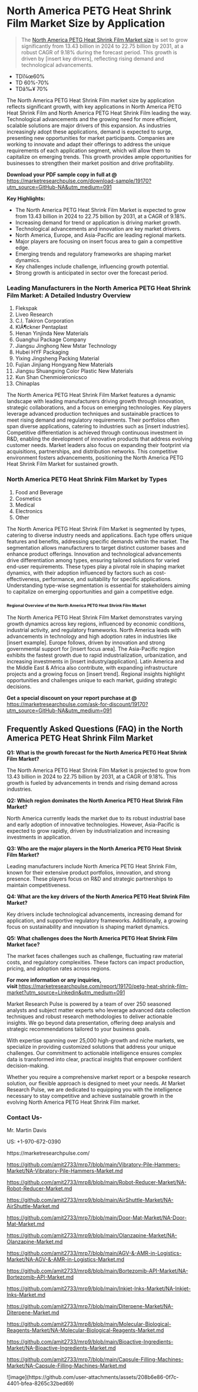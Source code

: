 <h1>North America PETG Heat Shrink Film Market&nbsp;Size by Application</h1><blockquote><p>The <a href="https://marketresearchpulse.com/download-sample/19170?utm_source=GitHub-NA&amp;utm_medium=091">North America PETG Heat Shrink Film Market size</a> is set to grow significantly from 13.43 billion in 2024 to 22.75 billion by 2031, at a robust CAGR of 9.18% during the forecast period. This growth is driven by [insert key drivers], reflecting rising demand and technological advancements.</p></blockquote><ul><li>TDï¼œ60%<li> TD 60%-70%<li> TDâ‰¥ 70%</li></ul><p>The North America PETG Heat Shrink Film market size by application reflects significant growth, with key applications in North America PETG Heat Shrink Film and North America PETG Heat Shrink Film leading the way. Technological advancements and the growing need for more efficient, scalable solutions are major drivers of this expansion. As industries increasingly adopt these applications, demand is expected to surge, presenting new opportunities for market participants. Companies are working to innovate and adapt their offerings to address the unique requirements of each application segment, which will allow them to capitalize on emerging trends. This growth provides ample opportunities for businesses to strengthen their market position and drive profitability.</p><p><strong>Download your PDF sample copy in full at @ </strong><a href="https://marketresearchpulse.com/download-sample/19170?utm_source=GitHub-NA&amp;utm_medium=091">https://marketresearchpulse.com/download-sample/19170?utm_source=GitHub-NA&amp;utm_medium=091</a></p><p><strong>Key Highlights: </strong></p><ul><li>The North America PETG Heat Shrink Film Market is expected to grow from 13.43 billion in 2024 to 22.75 billion by 2031, at a CAGR of 9.18%.</li><li>Increasing demand for trend or application is driving market growth.</li><li>Technological advancements and innovation are key market drivers.</li><li>North America, Europe, and Asia-Pacific are leading regional markets.</li><li>Major players are focusing on insert focus area to gain a competitive edge.</li><li>Emerging trends and regulatory frameworks are shaping market dynamics.</li><li>Key challenges include challenge, influencing growth potential.</li><li>Strong growth is anticipated in sector over the forecast period.</li></ul><h3>Leading Manufacturers in the North America PETG Heat Shrink Film Market: A Detailed Industry Overview</h3><ol><li>Flekspak</li><li>Liveo Research</li><li>C.I. Takiron Corporation</li><li>KlÃ¶ckner Pentaplast</li><li>Henan Yinjinda New Materials</li><li>Guanghui Package Company</li><li>Jiangsu Jinghong New Mstar Technology</li><li>Hubei HYF Packaging</li><li>Yixing Jingsheng Packing Material</li><li>Fujian Jinjiang Hongyang New Materials</li><li>Jiangsu Shuangxing Color Plastic New Materials</li><li>Kun Shan Chenmioieronicsco</li><li>Chinaplas</li></ol><div class="flex max-w-full flex-col flex-grow"><div class="min-h-8 text-message flex w-full flex-col items-end gap-2 whitespace-normal break-words [.text-message+&amp;]:mt-5" dir="auto" data-message-author-role="assistant" data-message-id="fd8432e4-4910-450d-b182-61b7bfb0a01f" data-message-model-slug="gpt-4o"><div class="flex w-full flex-col gap-1 empty:hidden first:pt-[3px]"><div class="markdown prose w-full break-words dark:prose-invert light"><p>The North America PETG Heat Shrink Film Market features a dynamic landscape with leading manufacturers driving growth through innovation, strategic collaborations, and a focus on emerging technologies. Key players leverage advanced production techniques and sustainable practices to meet rising demand and regulatory requirements. Their portfolios often span diverse applications, catering to industries such as [insert industries]. Competitive differentiation is achieved through continuous investment in R&amp;D, enabling the development of innovative products that address evolving customer needs. Market leaders also focus on expanding their footprint via acquisitions, partnerships, and distribution networks. This competitive environment fosters advancements, positioning the North America PETG Heat Shrink Film Market for sustained growth.</p></div></div></div></div><h3>North America PETG Heat Shrink Film Market by Types</h3><ol><li>Food and Beverage<li> Cosmetics<li> Medical<li> Electronics<li> Other</li></ol><div class="flex max-w-full flex-col flex-grow"><div class="min-h-8 text-message flex w-full flex-col items-end gap-2 whitespace-normal break-words [.text-message+&amp;]:mt-5" dir="auto" data-message-author-role="assistant" data-message-id="084470be-0bb7-4664-bddf-5156b4f41249" data-message-model-slug="gpt-4o-mini"><div class="flex w-full flex-col gap-1 empty:hidden first:pt-[3px]"><div class="markdown prose w-full break-words dark:prose-invert light"><p>The North America PETG Heat Shrink Film Market is segmented by types, catering to diverse industry needs and applications. Each type offers unique features and benefits, addressing specific demands within the market. The segmentation allows manufacturers to target distinct customer bases and enhance product offerings. Innovation and technological advancements drive differentiation among types, ensuring tailored solutions for varied end-user requirements. These types play a pivotal role in shaping market dynamics, with their adoption influenced by factors such as cost-effectiveness, performance, and suitability for specific applications. Understanding type-wise segmentation is essential for stakeholders aiming to capitalize on emerging opportunities and gain a competitive edge.</p></div></div></div></div><h3><span style="font-size: 11px;">Regional Overview of the North America PETG Heat Shrink Film Market</span></h3><div class="flex max-w-full flex-col flex-grow"><div class="min-h-8 text-message flex w-full flex-col items-end gap-2 whitespace-normal break-words [.text-message+&amp;]:mt-5" dir="auto" data-message-author-role="assistant" data-message-id="e9038762-ce64-4e30-91c9-9bd413514231" data-message-model-slug="gpt-4o-mini"><div class="flex w-full flex-col gap-1 empty:hidden first:pt-[3px]"><div class="markdown prose w-full break-words dark:prose-invert light"><p>The North America PETG Heat Shrink Film Market demonstrates varying growth dynamics across key regions, influenced by economic conditions, industrial activity, and regulatory frameworks. North America leads with advancements in technology and high adoption rates in industries like [insert example]. Europe follows, driven by innovation and strong governmental support for [insert focus area]. The Asia-Pacific region exhibits the fastest growth due to rapid industrialization, urbanization, and increasing investments in [insert industry/application]. Latin America and the Middle East &amp; Africa also contribute, with expanding infrastructure projects and a growing focus on [insert trend]. Regional insights highlight opportunities and challenges unique to each market, guiding strategic decisions.</p></div></div></div></div><p><strong>Get a special discount on your report purchase at @ </strong><a href="https://marketresearchpulse.com/ask-for-discount/19170?utm_source=GitHub-NA&amp;utm_medium=091">https://marketresearchpulse.com/ask-for-discount/19170?utm_source=GitHub-NA&amp;utm_medium=091</a></p><h2>Frequently Asked Questions (FAQ) in the North America PETG Heat Shrink Film Market</h2><p><strong>Q1: What is the growth forecast for the North America PETG Heat Shrink Film Market?</strong></p><p>The North America PETG Heat Shrink Film Market is projected to grow from 13.43 billion in 2024 to 22.75 billion by 2031, at a CAGR of 9.18%. This growth is fueled by advancements in trends and rising demand across industries.</p><p><strong>Q2: Which region dominates the North America PETG Heat Shrink Film Market?</strong></p><p>North America currently leads the market due to its robust industrial base and early adoption of innovative technologies. However, Asia-Pacific is expected to grow rapidly, driven by industrialization and increasing investments in application.</p><p><strong>Q3: Who are the major players in the North America PETG Heat Shrink Film Market?</strong></p><p>Leading manufacturers include North America PETG Heat Shrink Film, known for their extensive product portfolios, innovation, and strong presence. These players focus on R&amp;D and strategic partnerships to maintain competitiveness.</p><p><strong>Q4: What are the key drivers of the North America PETG Heat Shrink Film Market?</strong></p><p>Key drivers include technological advancements, increasing demand for application, and supportive regulatory frameworks. Additionally, a growing focus on sustainability and innovation is shaping market dynamics.</p><p><strong>Q5: What challenges does the North America PETG Heat Shrink Film Market face?</strong></p><p>The market faces challenges such as challenge, fluctuating raw material costs, and regulatory complexities. These factors can impact production, pricing, and adoption rates across regions.</p><p><strong>For more information or any inquiries, visit&nbsp;</strong><a href="https://marketresearchpulse.com/report/19170/petg-heat-shrink-film-market?utm_source=Linkedin&utm_medium=091">https://marketresearchpulse.com/report/19170/petg-heat-shrink-film-market?utm_source=Linkedin&utm_medium=091</a></p><p>Market Research Pulse is powered by a team of over 250 seasoned analysts and subject matter experts who leverage advanced data collection techniques and robust research methodologies to deliver actionable insights. We go beyond data presentation, offering deep analysis and strategic recommendations tailored to your business goals.</p><p>With expertise spanning over 25,000 high-growth and niche markets, we specialize in providing customized solutions that address your unique challenges. Our commitment to actionable intelligence ensures complex data is transformed into clear, practical insights that empower confident decision-making.</p><p>Whether you require a comprehensive market report or a bespoke research solution, our flexible approach is designed to meet your needs. At Market Research Pulse, we are dedicated to equipping you with the intelligence necessary to stay competitive and achieve sustainable growth in the evolving North America PETG Heat Shrink Film market.</p><h3><strong>Contact Us-</strong></h3><p>Mr. Martin Davis</p><p>US: +1-970-672-0390</p><p>https://marketresearchpulse.com/</p><p><a href="https://github.com/amit2733/mrp7/blob/main/Vibratory-Pile-Hammers-Market/NA-Vibratory-Pile-Hammers-Market.md">https://github.com/amit2733/mrp7/blob/main/Vibratory-Pile-Hammers-Market/NA-Vibratory-Pile-Hammers-Market.md</a></p><p><a href="https://github.com/amit2733/mrp8/blob/main/Robot-Reducer-Market/NA-Robot-Reducer-Market.md">https://github.com/amit2733/mrp8/blob/main/Robot-Reducer-Market/NA-Robot-Reducer-Market.md</a></p><p><a href="https://github.com/amit2733/mrp9/blob/main/AirShuttle-Market/NA-AirShuttle-Market.md">https://github.com/amit2733/mrp9/blob/main/AirShuttle-Market/NA-AirShuttle-Market.md</a></p><p><a href="https://github.com/amit2733/mrp7/blob/main/Door-Mat-Market/NA-Door-Mat-Market.md">https://github.com/amit2733/mrp7/blob/main/Door-Mat-Market/NA-Door-Mat-Market.md</a></p><p><a href="https://github.com/amit2733/mrp9/blob/main/Olanzapine-Market/NA-Olanzapine-Market.md">https://github.com/amit2733/mrp9/blob/main/Olanzapine-Market/NA-Olanzapine-Market.md</a></p><p><a href="https://github.com/amit2733/mrp7/blob/main/AGV-&-AMR-in-Logistics-Market/NA-AGV-&-AMR-in-Logistics-Market.md">https://github.com/amit2733/mrp7/blob/main/AGV-&-AMR-in-Logistics-Market/NA-AGV-&-AMR-in-Logistics-Market.md</a></p><p><a href="https://github.com/amit2733/mrp8/blob/main/Bortezomib-API-Market/NA-Bortezomib-API-Market.md">https://github.com/amit2733/mrp8/blob/main/Bortezomib-API-Market/NA-Bortezomib-API-Market.md</a></p><p><a href="https://github.com/amit2733/mrp9/blob/main/Inkjet-Inks-Market/NA-Inkjet-Inks-Market.md">https://github.com/amit2733/mrp9/blob/main/Inkjet-Inks-Market/NA-Inkjet-Inks-Market.md</a></p><p><a href="https://github.com/amit2733/mrp7/blob/main/Diterpene-Market/NA-Diterpene-Market.md">https://github.com/amit2733/mrp7/blob/main/Diterpene-Market/NA-Diterpene-Market.md</a></p><p><a href="https://github.com/amit2733/mrp8/blob/main/Molecular-Biological-Reagents-Market/NA-Molecular-Biological-Reagents-Market.md">https://github.com/amit2733/mrp8/blob/main/Molecular-Biological-Reagents-Market/NA-Molecular-Biological-Reagents-Market.md</a></p><p><a href="https://github.com/amit2733/mrp9/blob/main/Bioactive-Ingredients-Market/NA-Bioactive-Ingredients-Market.md">https://github.com/amit2733/mrp9/blob/main/Bioactive-Ingredients-Market/NA-Bioactive-Ingredients-Market.md</a></p><p><a href="https://github.com/amit2733/mrp7/blob/main/Capsule-Filling-Machines-Market/NA-Capsule-Filling-Machines-Market.md">https://github.com/amit2733/mrp7/blob/main/Capsule-Filling-Machines-Market/NA-Capsule-Filling-Machines-Market.md</a></p>
![image](https://github.com/user-attachments/assets/208b6e86-0f7c-4401-bfea-8265c32bed69)
